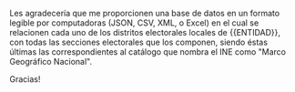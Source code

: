 Les agradecería que me proporcionen una base de datos en un formato legible por computadoras (JSON, CSV, XML, o Excel) en el cual se relacionen cada uno de los distritos electorales locales de {{ENTIDAD}}, con todas las secciones electorales que los componen, siendo éstas últimas las correspondientes al catálogo que nombra el INE como "Marco Geográfico Nacional".

Gracias!